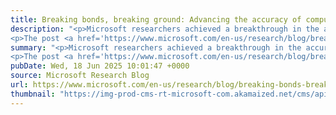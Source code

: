 ```yaml
---
title: Breaking bonds, breaking ground: Advancing the accuracy of computational chemistry with deep learning
description: "<p>Microsoft researchers achieved a breakthrough in the accuracy of DFT, a method for predicting the properties of molecules and materials, by using deep learning. This work can lead to better batteries, green fertilizers, precision drug discovery, and more.</p>
<p>The post <a href='https://www.microsoft.com/en-us/research/blog/breaking-bonds-breaking-ground-advancing-the-accuracy-of-computational-chemistry-with-deep-learning/'>Breaking bonds, breaking ground: Advancing the accuracy of computational chemistry with deep learning</a> appeared first on <a href='https://www.microsoft.com/en-us/research'>Microsoft Research</a>.</p>"
summary: "<p>Microsoft researchers achieved a breakthrough in the accuracy of DFT, a method for predicting the properties of molecules and materials, by using deep learning. This work can lead to better batteries, green fertilizers, precision drug discovery, and more.</p>
<p>The post <a href='https://www.microsoft.com/en-us/research/blog/breaking-bonds-breaking-ground-advancing-the-accuracy-of-computational-chemistry-with-deep-learning/'>Breaking bonds, breaking ground: Advancing the accuracy of computational chemistry with deep learning</a> appeared first on <a href='https://www.microsoft.com/en-us/research'>Microsoft Research</a>.</p>"
pubDate: Wed, 18 Jun 2025 10:01:47 +0000
source: Microsoft Research Blog
url: https://www.microsoft.com/en-us/research/blog/breaking-bonds-breaking-ground-advancing-the-accuracy-of-computational-chemistry-with-deep-learning/
thumbnail: "https://img-prod-cms-rt-microsoft-com.akamaized.net/cms/api/am/imageFileData/RE1Mu3b?ver=5c31&h=30"
---
```



